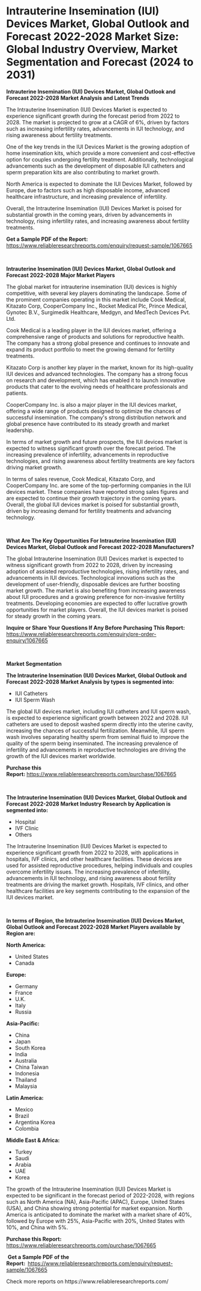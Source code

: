 <p><h1>Intrauterine Insemination (IUI) Devices Market, Global Outlook and Forecast 2022-2028 Market Size: Global Industry Overview, Market Segmentation and Forecast (2024 to 2031)</h1></p><p><strong>Intrauterine Insemination (IUI) Devices Market, Global Outlook and Forecast 2022-2028 Market Analysis and Latest Trends</strong></p>
<p><p>The Intrauterine Insemination (IUI) Devices Market is expected to experience significant growth during the forecast period from 2022 to 2028. The market is projected to grow at a CAGR of 6%, driven by factors such as increasing infertility rates, advancements in IUI technology, and rising awareness about fertility treatments.</p><p>One of the key trends in the IUI Devices Market is the growing adoption of home insemination kits, which provide a more convenient and cost-effective option for couples undergoing fertility treatment. Additionally, technological advancements such as the development of disposable IUI catheters and sperm preparation kits are also contributing to market growth.</p><p>North America is expected to dominate the IUI Devices Market, followed by Europe, due to factors such as high disposable income, advanced healthcare infrastructure, and increasing prevalence of infertility.</p><p>Overall, the Intrauterine Insemination (IUI) Devices Market is poised for substantial growth in the coming years, driven by advancements in technology, rising infertility rates, and increasing awareness about fertility treatments.</p></p>
<p><strong>Get a Sample PDF of the Report:&nbsp;</strong> <a href="https://www.reliableresearchreports.com/enquiry/request-sample/1067665">https://www.reliableresearchreports.com/enquiry/request-sample/1067665</a></p>
<p>&nbsp;</p>
<p><strong>Intrauterine Insemination (IUI) Devices Market, Global Outlook and Forecast 2022-2028 Major Market Players</strong></p>
<p><p>The global market for intrauterine insemination (IUI) devices is highly competitive, with several key players dominating the landscape. Some of the prominent companies operating in this market include Cook Medical, Kitazato Corp, CooperCompany Inc., Rocket Medical Plc, Prince Medical, Gynotec B.V., Surgimedik Healthcare, Medgyn, and MedTech Devices Pvt. Ltd.</p><p>Cook Medical is a leading player in the IUI devices market, offering a comprehensive range of products and solutions for reproductive health. The company has a strong global presence and continues to innovate and expand its product portfolio to meet the growing demand for fertility treatments.</p><p>Kitazato Corp is another key player in the market, known for its high-quality IUI devices and advanced technologies. The company has a strong focus on research and development, which has enabled it to launch innovative products that cater to the evolving needs of healthcare professionals and patients.</p><p>CooperCompany Inc. is also a major player in the IUI devices market, offering a wide range of products designed to optimize the chances of successful insemination. The company's strong distribution network and global presence have contributed to its steady growth and market leadership.</p><p>In terms of market growth and future prospects, the IUI devices market is expected to witness significant growth over the forecast period. The increasing prevalence of infertility, advancements in reproductive technologies, and rising awareness about fertility treatments are key factors driving market growth.</p><p>In terms of sales revenue, Cook Medical, Kitazato Corp, and CooperCompany Inc. are some of the top-performing companies in the IUI devices market. These companies have reported strong sales figures and are expected to continue their growth trajectory in the coming years. Overall, the global IUI devices market is poised for substantial growth, driven by increasing demand for fertility treatments and advancing technology.</p></p>
<p>&nbsp;</p>
<p><strong>What Are The Key Opportunities For Intrauterine Insemination (IUI) Devices Market, Global Outlook and Forecast 2022-2028 Manufacturers?</strong></p>
<p><p>The global Intrauterine Insemination (IUI) Devices market is expected to witness significant growth from 2022 to 2028, driven by increasing adoption of assisted reproductive technologies, rising infertility rates, and advancements in IUI devices. Technological innovations such as the development of user-friendly, disposable devices are further boosting market growth. The market is also benefiting from increasing awareness about IUI procedures and a growing preference for non-invasive fertility treatments. Developing economies are expected to offer lucrative growth opportunities for market players. Overall, the IUI devices market is poised for steady growth in the coming years.</p></p>
<p><strong>Inquire or Share Your Questions If Any Before Purchasing This Report:</strong> <a href="https://www.reliableresearchreports.com/enquiry/pre-order-enquiry/1067665">https://www.reliableresearchreports.com/enquiry/pre-order-enquiry/1067665</a></p>
<p>&nbsp;</p>
<p><strong>Market Segmentation</strong></p>
<p><strong>The Intrauterine Insemination (IUI) Devices Market, Global Outlook and Forecast 2022-2028 Market Analysis by types is segmented into:</strong></p>
<p><ul><li>IUI Catheters</li><li>IUI Sperm Wash</li></ul></p>
<p><p>The global IUI devices market, including IUI catheters and IUI sperm wash, is expected to experience significant growth between 2022 and 2028. IUI catheters are used to deposit washed sperm directly into the uterine cavity, increasing the chances of successful fertilization. Meanwhile, IUI sperm wash involves separating healthy sperm from seminal fluid to improve the quality of the sperm being inseminated. The increasing prevalence of infertility and advancements in reproductive technologies are driving the growth of the IUI devices market worldwide.</p></p>
<p><strong>Purchase this Report:&nbsp;</strong><a href="https://www.reliableresearchreports.com/purchase/1067665">https://www.reliableresearchreports.com/purchase/1067665</a></p>
<p>&nbsp;</p>
<p><strong>The Intrauterine Insemination (IUI) Devices Market, Global Outlook and Forecast 2022-2028 Market Industry Research by Application is segmented into:</strong></p>
<p><ul><li>Hospital</li><li>IVF Clinic</li><li>Others</li></ul></p>
<p><p>The Intrauterine Insemination (IUI) Devices Market is expected to experience significant growth from 2022 to 2028, with applications in hospitals, IVF clinics, and other healthcare facilities. These devices are used for assisted reproductive procedures, helping individuals and couples overcome infertility issues. The increasing prevalence of infertility, advancements in IUI technology, and rising awareness about fertility treatments are driving the market growth. Hospitals, IVF clinics, and other healthcare facilities are key segments contributing to the expansion of the IUI devices market.</p></p>
<p>&nbsp;</p>
<p><strong>In terms of Region, the Intrauterine Insemination (IUI) Devices Market, Global Outlook and Forecast 2022-2028 Market Players available by Region are:</strong></p>
<p>
    <p> <strong> North America: </strong>
        <ul>
            <li>United States</li>
            <li>Canada</li>
        </ul>
        </p> 
    <p> <strong> Europe: </strong>
        <ul>
            <li>Germany</li>
            <li>France</li>
            <li>U.K.</li>
            <li>Italy</li>
            <li>Russia</li>
        </ul>
        </p> 
    <p> <strong> Asia-Pacific: </strong>
        <ul>
            <li>China</li>
            <li>Japan</li>
            <li>South Korea</li>
            <li>India</li>
            <li>Australia</li>
            <li>China Taiwan</li>
            <li>Indonesia</li>
            <li>Thailand</li>
            <li>Malaysia</li>
        </ul>
        </p> 
    <p> <strong> Latin America: </strong>
        <ul>
            <li>Mexico</li>
            <li>Brazil</li>
            <li>Argentina Korea</li>
            <li>Colombia</li>
        </ul>
        </p> 
    <p> <strong> Middle East & Africa: </strong>
        <ul>
            <li>Turkey</li>
            <li>Saudi</li>
            <li>Arabia</li>
            <li>UAE</li>
            <li>Korea</li>
        </ul>
    </p>
    </p>
<p><p>The growth of the Intrauterine Insemination (IUI) Devices Market is expected to be significant in the forecast period of 2022-2028, with regions such as North America (NA), Asia-Pacific (APAC), Europe, United States (USA), and China showing strong potential for market expansion. North America is anticipated to dominate the market with a market share of 40%, followed by Europe with 25%, Asia-Pacific with 20%, United States with 10%, and China with 5%.</p></p>
<p><strong>Purchase this Report: </strong><a href="https://www.reliableresearchreports.com/purchase/1067665">https://www.reliableresearchreports.com/purchase/1067665</a></p>
<p>&nbsp;<strong>Get a Sample PDF of the Report:&nbsp;&nbsp;</strong><a href="https://www.reliableresearchreports.com/enquiry/request-sample/1067665">https://www.reliableresearchreports.com/enquiry/request-sample/1067665</a></p>
<p><strong></strong></p>
<p>Check more reports on https://www.reliableresearchreports.com/</p>